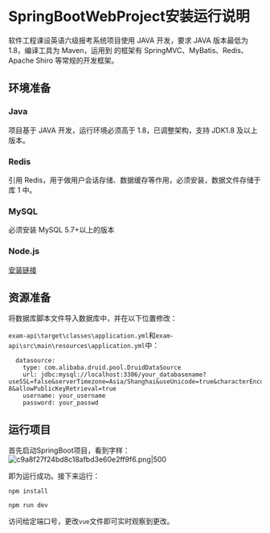 # SpringBootWebProject安装运行说明
软件工程课设英语六级报考系统项目使用 JAVA 开发，要求 JAVA 版本最低为 1.8，编译工具为 Maven，运用到
的框架有 SpringMVC、MyBatis、Redis、Apache Shiro 等常规的开发框架。

## 环境准备 

### Java
项目基于 JAVA 开发，运行环境必须高于 1.8，已调整架构，支持 JDK1.8 及以上版本。

### Redis
引用 Redis，用于做用户会话存储、数据缓存等作用，必须安装，数据文件存储于库 1 中。

### MySQL
必须安装 MySQL 5.7+以上的版本

### Node.js
[安装链接](https://nodejs.org/download/release/v16.20.0/node-v16.20.0-x64.msi)

## 资源准备
将数据库脚本文件导入数据库中，并在以下位置修改：

`exam-api\target\classes\application.yml`和`exam-api\src\main\resources\application.yml`中：

```
  datasource:
    type: com.alibaba.druid.pool.DruidDataSource
    url: jdbc:mysql://localhost:3306/your_databasename?useSSL=false&serverTimezone=Asia/Shanghai&useUnicode=true&characterEncoding=utf-8&allowPublicKeyRetrieval=true
    username: your_username
    password: your_passwd
```

## 运行项目
首先启动SpringBoot项目，看到字样：
![c9a8f27f24bd8c18afbd3e60e2ff9f6.png|500](https://image-1305894911.cos.ap-beijing.myqcloud.com/Obsidian/202306041102637.png)

即为运行成功。接下来运行：
```
npm install

npm run dev
```
访问给定端口号，更改`vue`文件即可实时观察到更改。
